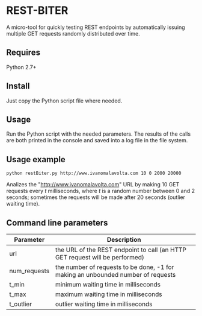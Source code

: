 # REST-BITER
A micro-tool for quickly testing REST endpoints by automatically issuing multiple GET requests randomly distributed over time.

Requires
-------
Python 2.7+

Install
-------
Just copy the Python script file where needed.

Usage
-------
Run the Python script with the needed parameters.
The results of the calls are both printed in the console and saved into a log file in the file system.

Usage example
-------
```
python restBiter.py http://www.ivanomalavolta.com 10 0 2000 20000
```

Analizes the "http://www.ivanomalavolta.com" URL by making 10 GET requests every *t* milliseconds, where *t* is a random number between 0 and 2 seconds; sometimes the requests will be made after 20 seconds (outlier waiting time).


Command line parameters
-------
Parameter | Description
----------|------------
url | the URL of the REST endpoint to call (an HTTP GET request will be performed)
num_requests | the number of requests to be done, -1 for making an unbounded number of requests
t_min | minimum waiting time in milliseconds
t_max | maximum waiting time in milliseconds
t_outlier | outlier waiting time in milliseconds
